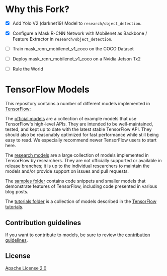 # Why this Fork?
- [X] Add Yolo V2 (darknet19) Model to `research/object_detection`.
- [X] Configure a Mask R-CNN Network with Mobilenet as Backbone / Feature Extractor in `research/object_detection`.
- [ ] Train mask_rcnn_mobilenet_v1_coco on the COCO Dataset
- [ ] Deploy mask_rcnn_mobilenet_v1_coco on a Nvidia Jetson Tx2
- [ ] Rule the World


# TensorFlow Models

This repository contains a number of different models implemented in [TensorFlow](https://www.tensorflow.org):

The [official models](official) are a collection of example models that use TensorFlow's high-level APIs. They are intended to be well-maintained, tested, and kept up to date with the latest stable TensorFlow API. They should also be reasonably optimized for fast performance while still being easy to read. We especially recommend newer TensorFlow users to start here.

The [research models](https://github.com/tensorflow/models/tree/master/research) are a large collection of models implemented in TensorFlow by researchers. They are not officially supported or available in release branches; it is up to the individual researchers to maintain the models and/or provide support on issues and pull requests.

The [samples folder](samples) contains code snippets and smaller models that demonstrate features of TensorFlow, including code presented in various blog posts.

The [tutorials folder](tutorials) is a collection of models described in the [TensorFlow tutorials](https://www.tensorflow.org/tutorials/).

## Contribution guidelines

If you want to contribute to models, be sure to review the [contribution guidelines](CONTRIBUTING.md).

## License

[Apache License 2.0](LICENSE)
